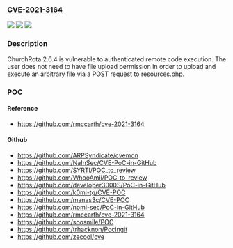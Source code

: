 ### [CVE-2021-3164](https://cve.mitre.org/cgi-bin/cvename.cgi?name=CVE-2021-3164)
![](https://img.shields.io/static/v1?label=Product&message=n%2Fa&color=blue)
![](https://img.shields.io/static/v1?label=Version&message=n%2Fa&color=blue)
![](https://img.shields.io/static/v1?label=Vulnerability&message=n%2Fa&color=brighgreen)

### Description

ChurchRota 2.6.4 is vulnerable to authenticated remote code execution. The user does not need to have file upload permission in order to upload and execute an arbitrary file via a POST request to resources.php.

### POC

#### Reference
- https://github.com/rmccarth/cve-2021-3164

#### Github
- https://github.com/ARPSyndicate/cvemon
- https://github.com/NaInSec/CVE-PoC-in-GitHub
- https://github.com/SYRTI/POC_to_review
- https://github.com/WhooAmii/POC_to_review
- https://github.com/developer3000S/PoC-in-GitHub
- https://github.com/k0mi-tg/CVE-POC
- https://github.com/manas3c/CVE-POC
- https://github.com/nomi-sec/PoC-in-GitHub
- https://github.com/rmccarth/cve-2021-3164
- https://github.com/soosmile/POC
- https://github.com/trhacknon/Pocingit
- https://github.com/zecool/cve

